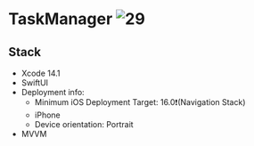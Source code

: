 # TaskManager ![29](https://user-images.githubusercontent.com/90447243/203804383-8b81b293-35c6-4924-8eb2-871b8d3a4b21.png)

## Stack
* Xcode 14.1
* SwiftUI
* Deployment info:
     - Minimum iOS Deployment Target: 16.0❗️(Navigation Stack)
     - iPhone
     - Device orientation: Portrait
* MVVM
